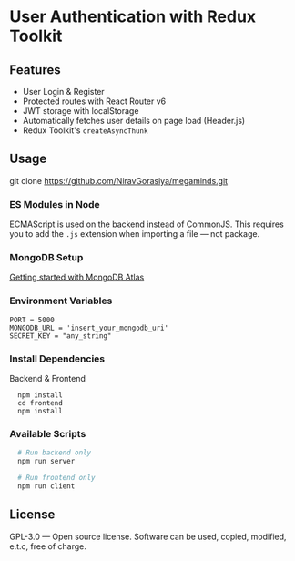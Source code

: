 # User Authentication with Redux Toolkit

## Features
* User Login & Register
* Protected routes with React Router v6
* JWT storage with localStorage
* Automatically fetches user details on page load (Header.js)
* Redux Toolkit's `createAsyncThunk`

## Usage
git clone https://github.com/NiravGorasiya/megaminds.git

### ES Modules in Node
ECMAScript is used on the backend instead of CommonJS. This requires you to add the `.js` extension when importing a file — not package.

### MongoDB Setup
[Getting started with MongoDB Atlas](https://www.mongodb.com/docs/atlas/getting-started/)

### Environment Variables
```
PORT = 5000
MONGODB_URL = 'insert_your_mongodb_uri'
SECRET_KEY = "any_string"
```

### Install Dependencies
Backend & Frontend
```
  npm install
  cd frontend
  npm install
```

### Available Scripts
```bash
  # Run backend only
  npm run server

  # Run frontend only
  npm run client
```

## License
GPL-3.0 — Open source license. Software can be used, copied, modified, e.t.c, free of charge.